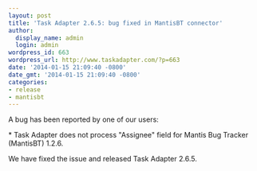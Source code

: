 ```yaml
---
layout: post
title: 'Task Adapter 2.6.5: bug fixed in MantisBT connector'
author:
  display_name: admin
  login: admin
wordpress_id: 663
wordpress_url: http://www.taskadapter.com/?p=663
date: '2014-01-15 21:09:40 -0800'
date_gmt: '2014-01-15 21:09:40 -0800'
categories:
- release
- mantisbt
---
```

<p>A bug has been reported by one of our users:</p>
<p>* Task Adapter does not process "Assignee" field for Mantis Bug Tracker (MantisBT) 1.2.6.</p>
<p>We have fixed the issue and released Task Adapter 2.6.5.</p>
